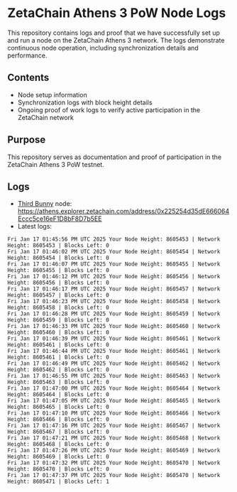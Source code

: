 # ZetaChain Athens 3 PoW Node Logs
This repository contains logs and proof that we have successfully set up and run a node on the ZetaChain Athens 3 network. The logs demonstrate continuous node operation, including synchronization details and performance.

## Contents
- Node setup information
- Synchronization logs with block height details
- Ongoing proof of work logs to verify active participation in the ZetaChain network

## Purpose
This repository serves as documentation and proof of participation in the ZetaChain Athens 3 PoW testnet.

## Logs

- [Third Bunny](https://thirdbunny.xyz/) node: https://athens.explorer.zetachain.com/address/0x225254d35dE666064Eccc5ce16eF1D8bF8D7b5EE
- Latest logs:
```
Fri Jan 17 01:45:56 PM UTC 2025 Your Node Height: 8605453 | Network Height: 8605453 | Blocks Left: 0
Fri Jan 17 01:46:02 PM UTC 2025 Your Node Height: 8605454 | Network Height: 8605454 | Blocks Left: 0
Fri Jan 17 01:46:07 PM UTC 2025 Your Node Height: 8605455 | Network Height: 8605455 | Blocks Left: 0
Fri Jan 17 01:46:12 PM UTC 2025 Your Node Height: 8605456 | Network Height: 8605456 | Blocks Left: 0
Fri Jan 17 01:46:17 PM UTC 2025 Your Node Height: 8605457 | Network Height: 8605457 | Blocks Left: 0
Fri Jan 17 01:46:23 PM UTC 2025 Your Node Height: 8605458 | Network Height: 8605458 | Blocks Left: 0
Fri Jan 17 01:46:28 PM UTC 2025 Your Node Height: 8605459 | Network Height: 8605459 | Blocks Left: 0
Fri Jan 17 01:46:33 PM UTC 2025 Your Node Height: 8605460 | Network Height: 8605460 | Blocks Left: 0
Fri Jan 17 01:46:39 PM UTC 2025 Your Node Height: 8605461 | Network Height: 8605461 | Blocks Left: 0
Fri Jan 17 01:46:44 PM UTC 2025 Your Node Height: 8605461 | Network Height: 8605461 | Blocks Left: 0
Fri Jan 17 01:46:49 PM UTC 2025 Your Node Height: 8605462 | Network Height: 8605462 | Blocks Left: 0
Fri Jan 17 01:46:55 PM UTC 2025 Your Node Height: 8605463 | Network Height: 8605463 | Blocks Left: 0
Fri Jan 17 01:47:00 PM UTC 2025 Your Node Height: 8605464 | Network Height: 8605464 | Blocks Left: 0
Fri Jan 17 01:47:05 PM UTC 2025 Your Node Height: 8605465 | Network Height: 8605465 | Blocks Left: 0
Fri Jan 17 01:47:10 PM UTC 2025 Your Node Height: 8605466 | Network Height: 8605466 | Blocks Left: 0
Fri Jan 17 01:47:16 PM UTC 2025 Your Node Height: 8605467 | Network Height: 8605467 | Blocks Left: 0
Fri Jan 17 01:47:21 PM UTC 2025 Your Node Height: 8605468 | Network Height: 8605468 | Blocks Left: 0
Fri Jan 17 01:47:26 PM UTC 2025 Your Node Height: 8605469 | Network Height: 8605469 | Blocks Left: 0
Fri Jan 17 01:47:32 PM UTC 2025 Your Node Height: 8605470 | Network Height: 8605470 | Blocks Left: 0
Fri Jan 17 01:47:37 PM UTC 2025 Your Node Height: 8605470 | Network Height: 8605471 | Blocks Left: 1
```
